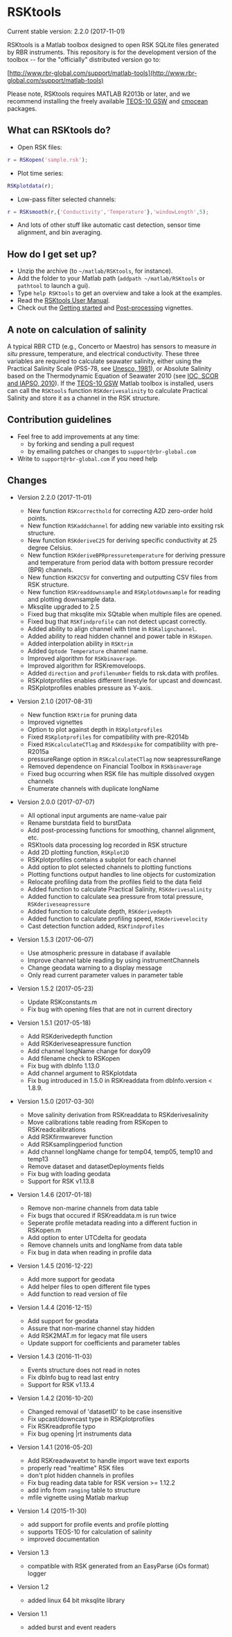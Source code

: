 # RSKtools

Current stable version: 2.2.0 (2017-11-01)

RSKtools is a Matlab toolbox designed to open RSK SQLite files
generated by RBR instruments. This repository is for the development
version of the toolbox -- for the "officially" distributed version go
to:

[http://www.rbr-global.com/support/matlab-tools](http://www.rbr-global.com/support/matlab-tools)

Please note, RSKtools requires MATLAB R2013b or later, and we
recommend installing the freely
available [TEOS-10 GSW](http://www.teos-10.org/software.htm)
and
[cmocean](https://www.mathworks.com/matlabcentral/fileexchange/57773-cmocean-perceptually-uniform-colormaps) packages.


## What can RSKtools do?

* Open RSK files:
```matlab
r = RSKopen('sample.rsk');
```

* Plot time series:
```matlab
RSKplotdata(r);
```

* Low-pass filter selected channels:
```matlab
r = RSKsmooth(r,{'Conductivity','Temperature'},'windowLength',5);
```

* And lots of other stuff like automatic cast detection, sensor time
  alignment, and bin averaging.

## How do I get set up?

* Unzip the archive (to `~/matlab/RSKtools`, for instance).
* Add the folder to your Matlab path  (`addpath ~/matlab/RSKtools` or `pathtool` to launch a gui).
* Type `help RSKtools` to get an overview and take a look at the examples.
* Read the [RSKtools User Manual](https://docs.rbr-global.com/rsktools).
* Check out the [Getting started](https://rbr-global.com/wp-content/uploads/2017/08/VignetteStandard.pdf)
  and [Post-processing](https://rbr-global.com/wp-content/uploads/2017/08/VignettePostProcessing.pdf) vignettes.

## A note on calculation of salinity

A typical RBR CTD (e.g., Concerto or Maestro) has sensors to measure
*in situ* pressure, temperature, and electrical conductivity. These
three variables are required to calculate seawater salinity, either
using the Practical Salinity Scale (PSS-78,
see
[Unesco, 1981](http://unesdoc.unesco.org/images/0004/000461/046148eb.pdf)),
or Absolute Salinity based on the Thermodynamic Equation of Seawater
2010 (see [IOC, SCOR and IAPSO, 2010](http://www.teos-10.org)).  If
the [TEOS-10 GSW](http://www.teos-10.org/software.htm) Matlab toolbox
is installed, users can call the `RSKtools` function
`RSKderivesalinity` to calculate Practical Salinity and store it as a 
channel in the RSK structure.


## Contribution guidelines

* Feel free to add improvements at any time:
    * by forking and sending a pull request
    * by emailing patches or changes to `support@rbr-global.com`
* Write to `support@rbr-global.com` if you need help

## Changes

* Version 2.2.0 (2017-11-01)
	- New function `RSKcorrecthold` for correcting A2D zero-order hold points.
	- New function `RSKaddchannel` for adding new variable into exsiting rsk structure.
	- New function `RSKderiveC25` for deriving specific conductivity at 25 degree Celsius.
	- New function `RSKderiveBPRpressuretemperature` for deriving pressure and temperature from period data with bottom pressure recorder (BPR) channels.
	- New function `RSK2CSV` for converting and outputting CSV files from RSK structure.
	- New function `RSKreaddownsample` and `RSKplotdownsample` for reading and plotting downsample data.
	- Mksqlite upgraded to 2.5
	- Fixed bug that mksqlite mix SQtable when multiple files are opened.
	- Fixed bug that `RSKfindprofile` can not detect upcast correctly.
	- Added ability to align channel with time in `RSKalignchannel`.
	- Added ability to read hidden channel and power table in `RSKopen`.
	- Added interpolation ability in `RSKtrim`
	- Added `Optode Temperature` channel name.
	- Improved algorithm for `RSKbinaverage`.
	- Improved algorithm for RSKremoveloops.
	- Added `direction` and `profilenumber` fields to rsk.data with profiles.
	- RSKplotprofiles enables different linestyle for upcast and downcast.
	- RSKplotprofiles enables pressure as Y-axis.

* Version 2.1.0 (2017-08-31)
	- New function `RSKtrim` for pruning data
	- Improved vignettes
	- Option to plot against depth in `RSKplotprofiles`
	- Fixed `RSKplotprofiles` for compatibility with pre-R2014b
	- Fixed `RSKcalculateCTlag` and `RSKdespike` for compatibility with pre-R2015a
	- pressureRange option in `RSKcalculateCTlag` now seapressureRange
	- Removed dependence on Financial Toolbox in `RSKbinaverage`
	- Fixed bug occurring when RSK file has multiple dissolved oxygen channels
	- Enumerate channels with duplicate longName

* Version 2.0.0 (2017-07-07)
	- All optional input arguments are name-value pair
	- Rename burstdata field to burstData
	- Add post-processing functions for smoothing, channel alignment, etc.
	- RSKtools data processing log recorded in RSK structure 
	- Add 2D plotting function, `RSKplot2D`
	- RSKplotprofiles contains a subplot for each channel
	- Add option to plot selected channels to plotting functions
	- Plotting functions output handles to line objects for customization
	- Relocate profiling data from the profiles field to the data field
	- Added function to calculate Practical Salinity, `RSKderivesalinity`
	- Added function to calculate sea pressure from total pressure, `RSKderiveseapressure`
	- Added function to calculate depth, `RSKderivedepth`
	- Added function to calculate profiling speed, `RSKderivevelocity`
	- Cast detection function added, `RSKfindprofiles`

* Version 1.5.3 (2017-06-07)
	- Use atmospheric pressure in database if available
	- Improve channel table reading by using instrumentChannels
	- Change geodata warning to a display message
	- Only read current parameter values in parameter table

* Version 1.5.2 (2017-05-23)
	- Update RSKconstants.m
	- Fix bug with opening files that are not in current directory

* Version 1.5.1 (2017-05-18)
    - Add RSKderivedepth function
    - Add RSKderiveseapressure function
    - Add channel longName change for doxy09
    - Add filename check to RSKopen
    - Fix bug with dbInfo 1.13.0
    - Add channel argument to RSKplotdata
    - Fix bug introduced in 1.5.0 in RSKreaddata from dbInfo.version < 1.8.9.

* Version 1.5.0 (2017-03-30)
    - Move salinity derivation from RSKreaddata to RSKderivesalinity
    - Move calibrations table reading from RSKopen to RSKreadcalibrations
    - Add RSKfirmwarever function
    - Add RSKsamplingperiod function
    - Add channel longName change for temp04, temp05, temp10 and temp13
    - Remove dataset and datasetDeployments fields
    - Fix bug with loading geodata
    - Support for RSK v1.13.8


* Version 1.4.6 (2017-01-18)
    - Remove non-marine channels from data table
    - Fix bugs that occured if RSKreaddata.m is run twice
    - Seperate profile metadata reading into a different fuction in RSKopen.m
    - Add option to enter UTCdelta for geodata
    - Remove channels units and longName from data table
    - Fix bug in data when reading in profile data


* Version 1.4.5 (2016-12-22)
    - Add more support for geodata
    - Add helper files to open different file types
    - Add function to read version of file


* Version 1.4.4 (2016-12-15)
    - Add support for geodata
    - Assure that non-marine channel stay hidden
    - Add RSK2MAT.m for legacy mat file users
    - Update support for coefficients and parameter tables


* Version 1.4.3 (2016-11-03)
    - Events structure does not read in notes
    - Fix dbInfo bug to read last entry
    - Support for RSK v1.13.4


* Version 1.4.2 (2016-10-20)
    - Changed removal of 'datasetID' to be case insensitive
    - Fix upcast/downcast type in RSKplotprofiles
    - Fix RSKreadprofile typo
    - Fix bug opening |rt instruments data


* Version 1.4.1 (2016-05-20)
    - Add RSKreadwavetxt to handle import wave text exports	
    - properly read "realtime" RSK files
    - don't plot hidden channels in profiles
    - Fix bug reading data table for RSK version >= 1.12.2
    - add info from `ranging` table to structure
    - mfile vignette using Matlab markup
  

* Version 1.4 (2015-11-30)
    - add support for profile events and profile plotting
    - supports TEOS-10 for calculation of salinity
    - improved documentation
  

* Version 1.3
    - compatible with RSK generated from an EasyParse (iOs format) logger


* Version 1.2

    - added linux 64 bit mksqlite library


* Version 1.1

    - added burst and event readers

